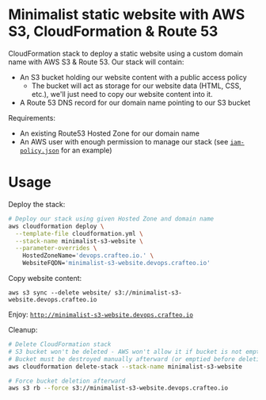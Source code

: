 # Minimalist static website with AWS S3, CloudFormation & Route 53

CloudFormation stack to deploy a static website using a custom domain name with AWS S3 & Route 53. Our stack will contain:

- An S3 bucket holding our website content with a public access policy
  - The bucket will act as storage for our website data (HTML, CSS, etc.), we'll just need to copy our website content into it.   
- A Route 53 DNS record for our domain name pointing to our S3 bucket

Requirements:
- An existing Route53 Hosted Zone for our domain name
- An AWS user with enough permission to manage our stack (see [`iam-policy.json`](./iam-policy.json) for an example)

# Usage

Deploy the stack:

```sh
# Deploy our stack using given Hosted Zone and domain name
aws cloudformation deploy \
  --template-file cloudformation.yml \
  --stack-name minimalist-s3-website \
  --parameter-overrides \
    HostedZoneName='devops.crafteo.io.' \
    WebsiteFQDN='minimalist-s3-website.devops.crafteo.io'
```

Copy website content:

```
aws s3 sync --delete website/ s3://minimalist-s3-website.devops.crafteo.io
```

Enjoy: [`http://minimalist-s3-website.devops.crafteo.io`](http://minimalist-s3-website.devops.crafteo.io)

Cleanup:

```sh
# Delete CloudFormation stack
# S3 bucket won't be deleted - AWS won't allow it if bucket is not empty
# Bucket must be destroyed manually afterward (or emptied before deletion)
aws cloudformation delete-stack --stack-name minimalist-s3-website

# Force bucket deletion afterward
aws s3 rb --force s3://minimalist-s3-website.devops.crafteo.io
```